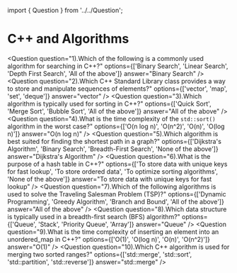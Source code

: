 import { Question } from '../../Question';

# C++ and Algorithms

<Question
  question="1).Which of the following is a commonly used algorithm for searching in C++?"
  options={['Binary Search', 'Linear Search', 'Depth First Search', 'All of the above']}
  answer="Binary Search"
/>
<Question
  question="2).Which C++ Standard Library class provides a way to store and manipulate sequences of elements?"
  options={['vector', 'map', 'set', 'deque']}
  answer="vector"
/>
<Question
  question="3).Which algorithm is typically used for sorting in C++?"
  options={['Quick Sort', 'Merge Sort', 'Bubble Sort', 'All of the above']}
  answer="All of the above"
/>
<Question
  question="4).What is the time complexity of the `std::sort()` algorithm in the worst case?"
  options={['O(n log n)', 'O(n^2)', 'O(n)', 'O(log n)']}
  answer="O(n log n)"
/>
<Question
  question="5).Which algorithm is best suited for finding the shortest path in a graph?"
  options={['Dijkstra\'s Algorithm', 'Binary Search', 'Breadth-First Search', 'None of the above']}
  answer="Dijkstra's Algorithm"
/>
<Question
  question="6).What is the purpose of a hash table in C++?"
  options={['To store data with unique keys for fast lookup', 'To store ordered data', 'To optimize sorting algorithms', 'None of the above']}
  answer="To store data with unique keys for fast lookup"
/>
<Question
  question="7).Which of the following algorithms is used to solve the Traveling Salesman Problem (TSP)?"
  options={['Dynamic Programming', 'Greedy Algorithm', 'Branch and Bound', 'All of the above']}
  answer="All of the above"
/>
<Question
  question="8).Which data structure is typically used in a breadth-first search (BFS) algorithm?"
  options={['Queue', 'Stack', 'Priority Queue', 'Array']}
  answer="Queue"
/>
<Question
  question="9).What is the time complexity of inserting an element into an unordered_map in C++?"
  options={['O(1)', 'O(log n)', 'O(n)', 'O(n^2)']}
  answer="O(1)"
/>
<Question
  question="10).Which C++ algorithm is used for merging two sorted ranges?"
  options={['std::merge', 'std::sort', 'std::partition', 'std::reverse']}
  answer="std::merge"
/>
